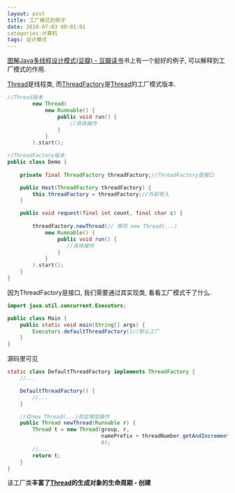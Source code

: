 ```yaml
---
layout: post
title: 工厂模式的例子
date: 2018-07-03 00:01:01
categories:计算机
tags: 设计模式
---
```




﻿[图解Java多线程设计模式(豆瓣) - 豆瓣读书](https://book.douban.com/subject/27116724/)书上有一个挺好的例子, 可以解释到工厂模式的作用.



[Thread](https://docs.oracle.com/javase/7/docs/api/java/lang/Thread.html)是线程类,  而[ThreadFactory](https://docs.oracle.com/javase/7/docs/api/java/util/concurrent/ThreadFactory.html)是[Thread](https://docs.oracle.com/javase/7/docs/api/java/lang/Thread.html)的工厂模式版本. 

```java
//Thread版本	
        new Thread(
            new Runnable() {
                public void run() {
                    //具体操作
                }
            }
        ).start();
```



```java
//ThreadFactory版本	
public class Demo {
  
    private final ThreadFactory threadFactory;//ThreadFactory是接口

    public Host(ThreadFactory threadFactory) {
        this.threadFactory = threadFactory;//外部导入
    }

    public void request(final int count, final char c) {
      
        threadFactory.newThread(// 等同 new Thread(...)
            new Runnable() {
                public void run() {
                   //具体操作
                }
            }
        ).start();
    }
}
```



因为ThreadFactory是接口, 我们需要通过其实现类, 看看工厂模式干了什么.

```java
import java.util.concurrent.Executors;

public class Main {
    public static void main(String[] args) {
		Executors.defaultThreadFactory()//默认工厂
    }
}
```



源码里可见

```java
static class DefaultThreadFactory implements ThreadFactory {
	//...

    DefaultThreadFactory() {
    	//...    
    }

    //在new Thread(...)前后增加操作
    public Thread newThread(Runnable r) {
        Thread t = new Thread(group, r,
                              namePrefix + threadNumber.getAndIncrement(),
                              0);
        //...
        return t;
    }
}
```

该工厂类**丰富了[Thread](https://docs.oracle.com/javase/7/docs/api/java/lang/Thread.html)的生成对象的生命周期 - 创建**

